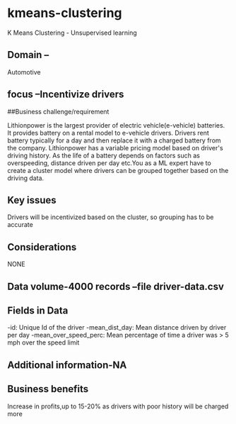# kmeans-clustering
K Means Clustering - Unsupervised learning

## Domain –
Automotive

## focus –Incentivize drivers

##Business challenge/requirement

Lithionpower is the largest provider of electric vehicle(e-vehicle) batteries.  It provides battery on a rental model to e-vehicle drivers. Drivers rent battery typically for a day and then replace it with a charged battery from the company. Lithionpower has a variable pricing model based on driver's driving history. As the life of a battery depends on factors such as overspeeding, distance driven per day etc.You as a ML expert have  to create a cluster model where drivers can be grouped together based on the driving data.

## Key issues
Drivers will be incentivized based on the cluster, so grouping has to be accurate 

## Considerations
NONE

## Data volume-4000 records –file driver-data.csv

## Fields in Data
-id: Unique Id of the driver 
-mean_dist_day: Mean distance driven by driver per day
-mean_over_speed_perc: Mean percentage of time a driver was > 5 mph over the speed limit

## Additional information-NA

## Business benefits
Increase in profits,up to 15-20% as drivers with poor history will be charged more
